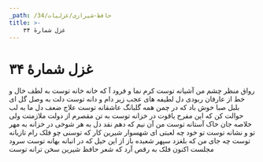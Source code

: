 ```yaml
---
_path: /حافظ-شیرازی/غزلیات/34
title: >-
    غزل شمارهٔ ۳۴
---
```

# غزل شمارهٔ ۳۴

رواق منظر چشم من آشیانه توست
کرم نما و فرود آ که خانه خانه توست
به لطف خال و خط از عارفان ربودی دل
لطیفه های عجب زیر دام و دانه توست
دلت به وصل گل ای بلبل صبا خوش باد
که در چمن همه گلبانگ عاشقانه توست
علاج ضعف دل ما به لب حوالت کن
که این مفرح یاقوت در خزانه توست
به تن مقصرم از دولت ملازمتت
ولی خلاصه جان خاک آستانه توست
من آن نیم که دهم نقد دل به هر شوخی
در خزانه به مهر تو و نشانه توست
تو خود چه لعبتی ای شهسوار شیرین کار
که توسنی چو فلک رام تازیانه توست
چه جای من که بلغزد سپهر شعبده باز
از این حیل که در انبانه بهانه توست
سرود مجلست اکنون فلک به رقص آرد
که شعر حافظ شیرین سخن ترانه توست
